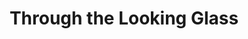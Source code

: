---
pid: RS123
title: Through the Looking Glass
location_transcription: Rittenhouse are
zipcode: '19147'
outside_phl: 
neighborhood: Queen Village,Bella Vista,Pennsport,Italian Market
age: '33'
age_range: 30-39
instagram: 
image_file_name: RS_123.jpg
proposal_transcription: Viewer gets live feed from a different area of the city they
  may never have been
topic: Environment,Philadelphia
topic_summary: 0, 0
type: Digital,Interactive,Image
keywords_other: 
credit: Adam Wodka
image_labels: A looking glass
twitter: 
facebook: 
permalink: "/monuments/rs123/"
layout: item-page
---